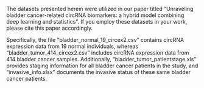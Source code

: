 The datasets presented herein were utilized in our paper titled “Unraveling bladder cancer-related circRNA biomarkers: a hybrid model combining deep learning and statistics”. If you employ these datasets in your work, please cite this paper accordingly.

Specifically, the file “bladder_normal_19_circex2.csv” contains circRNA expression data from 19 normal individuals, whereas “bladder_tumor_414_circex2.csv” includes circRNA expression data from 414 bladder cancer samples. Additionally, “bladder_tumor_patientstage.xls” provides staging information for all bladder cancer patients in the study, and “invasive_info.xlsx” documents the invasive status of these same bladder cancer patients.
